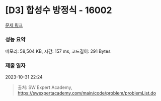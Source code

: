 # [D3] 합성수 방정식 - 16002 

[문제 링크](https://swexpertacademy.com/main/code/problem/problemDetail.do?contestProbId=AYYAGCNKPgIDFARc) 

### 성능 요약

메모리: 58,504 KB, 시간: 157 ms, 코드길이: 291 Bytes

### 제출 일자

2023-10-31 22:24



> 출처: SW Expert Academy, https://swexpertacademy.com/main/code/problem/problemList.do